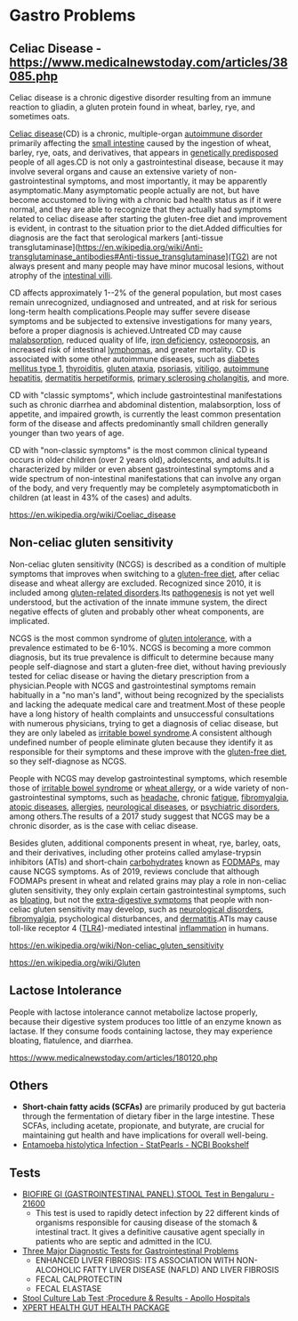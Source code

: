 # Gastro Problems

## Celiac Disease - https://www.medicalnewstoday.com/articles/38085.php

Celiac disease is a chronic digestive disorder resulting from an immune reaction to gliadin, a gluten protein found in wheat, barley, rye, and sometimes oats.

[Celiac disease](https://en.wikipedia.org/wiki/Celiac_disease)(CD) is a chronic, multiple-organ [autoimmune disorder](https://en.wikipedia.org/wiki/Autoimmune_disorder) primarily affecting the [small intestine](https://en.wikipedia.org/wiki/Small_intestine) caused by the ingestion of wheat, barley, rye, oats, and derivatives, that appears in [genetically predisposed](https://en.wikipedia.org/wiki/Genetic_predisposition) people of all ages.CD is not only a gastrointestinal disease, because it may involve several organs and cause an extensive variety of non-gastrointestinal symptoms, and most importantly, it may be apparently asymptomatic.Many asymptomatic people actually are not, but have become accustomed to living with a chronic bad health status as if it were normal, and they are able to recognize that they actually had symptoms related to celiac disease after starting the gluten-free diet and improvement is evident, in contrast to the situation prior to the diet.Added difficulties for diagnosis are the fact that serological markers [anti-tissue transglutaminase](https://en.wikipedia.org/wiki/Anti-transglutaminase_antibodies#Anti-tissue_transglutaminase](TG2) are not always present and many people may have minor mucosal lesions, without atrophy of the [intestinal villi](https://en.wikipedia.org/wiki/Intestinal_villi).

CD affects approximately 1--2% of the general population, but most cases remain unrecognized, undiagnosed and untreated, and at risk for serious long-term health complications.People may suffer severe disease symptoms and be subjected to extensive investigations for many years, before a proper diagnosis is achieved.Untreated CD may cause [malabsorption](https://en.wikipedia.org/wiki/Malabsorption), reduced quality of life, [iron deficiency](https://en.wikipedia.org/wiki/Iron_deficiency), [osteoporosis](https://en.wikipedia.org/wiki/Osteoporosis), an increased risk of intestinal [lymphomas](https://en.wikipedia.org/wiki/Lymphoma), and greater mortality. CD is associated with some other autoimmune diseases, such as [diabetes mellitus type 1](https://en.wikipedia.org/wiki/Diabetes_mellitus_type_1), [thyroiditis](https://en.wikipedia.org/wiki/Thyroiditis), [gluten ataxia](https://en.wikipedia.org/wiki/Ataxia), [psoriasis](https://en.wikipedia.org/wiki/Psoriasis), [vitiligo](https://en.wikipedia.org/wiki/Vitiligo), [autoimmune hepatitis](https://en.wikipedia.org/wiki/Autoimmune_hepatitis), [dermatitis herpetiformis](https://en.wikipedia.org/wiki/Dermatitis_herpetiformis), [primary sclerosing cholangitis](https://en.wikipedia.org/wiki/Primary_sclerosing_cholangitis), and more.

CD with "classic symptoms", which include gastrointestinal manifestations such as chronic diarrhea and abdominal distention, malabsorption, loss of appetite, and impaired growth, is currently the least common presentation form of the disease and affects predominantly small children generally younger than two years of age.

CD with "non-classic symptoms" is the most common clinical typeand occurs in older children (over 2 years old), adolescents, and adults.It is characterized by milder or even absent gastrointestinal symptoms and a wide spectrum of non-intestinal manifestations that can involve any organ of the body, and very frequently may be completely asymptomaticboth in children (at least in 43% of the cases) and adults.

https://en.wikipedia.org/wiki/Coeliac_disease

## Non-celiac gluten sensitivity

Non-celiac gluten sensitivity (NCGS) is described as a condition of multiple symptoms that improves when switching to a [gluten-free diet](https://en.wikipedia.org/wiki/Gluten-free_diet), after celiac disease and wheat allergy are excluded. Recognized since 2010, it is included among [gluten-related disorders](https://en.wikipedia.org/wiki/Gluten-related_disorders).Its [pathogenesis](https://en.wikipedia.org/wiki/Pathogenesis) is not yet well understood, but the activation of the innate immune system, the direct negative effects of gluten and probably other wheat components, are implicated.

NCGS is the most common syndrome of [gluten intolerance](https://en.wikipedia.org/wiki/Gluten_intolerance), with a prevalence estimated to be 6-10%. NCGS is becoming a more common diagnosis, but its true prevalence is difficult to determine because many people self-diagnose and start a gluten-free diet, without having previously tested for celiac disease or having the dietary prescription from a physician.People with NCGS and gastrointestinal symptoms remain habitually in a "no man's land", without being recognized by the specialists and lacking the adequate medical care and treatment.Most of these people have a long history of health complaints and unsuccessful consultations with numerous physicians, trying to get a diagnosis of celiac disease, but they are only labeled as [irritable bowel syndrome](https://en.wikipedia.org/wiki/Irritable_bowel_syndrome).A consistent although undefined number of people eliminate gluten because they identify it as responsible for their symptoms and these improve with the [gluten-free diet](https://en.wikipedia.org/wiki/Gluten-free_diet), so they self-diagnose as NCGS.

People with NCGS may develop gastrointestinal symptoms, which resemble those of [irritable bowel syndrome](https://en.wikipedia.org/wiki/Irritable_bowel_syndrome) or [wheat allergy](https://en.wikipedia.org/wiki/Wheat_allergy), or a wide variety of non-gastrointestinal symptoms, such as [headache](https://en.wikipedia.org/wiki/Headache), chronic [fatigue](https://en.wikipedia.org/wiki/Fatigue_(medical)), [fibromyalgia](https://en.wikipedia.org/wiki/Fibromyalgia), [atopic diseases](https://en.wikipedia.org/wiki/Atopy), [allergies](https://en.wikipedia.org/wiki/Allergy), [neurological diseases](https://en.wikipedia.org/wiki/Neurological_disorder), or [psychiatric disorders](https://en.wikipedia.org/wiki/Mental_disorder), among others.The results of a 2017 study suggest that NCGS may be a chronic disorder, as is the case with celiac disease.

Besides gluten, additional components present in wheat, rye, barley, oats, and their derivatives, including other proteins called amylase-trypsin inhibitors (ATIs) and short-chain [carbohydrates](https://en.wikipedia.org/wiki/Carbohydrates) known as [FODMAPs](https://en.wikipedia.org/wiki/FODMAP), may cause NCGS symptoms. As of 2019, reviews conclude that although FODMAPs present in wheat and related grains may play a role in non-celiac gluten sensitivity, they only explain certain gastrointestinal symptoms, such as [bloating](https://en.wikipedia.org/wiki/Bloating), but not the [extra-digestive symptoms](https://en.wikipedia.org/wiki/Non-celiac_gluten_sensitivity#Extraintestinal) that people with non-celiac gluten sensitivity may develop, such as [neurological disorders](https://en.wikipedia.org/wiki/Neurological_disorder), [fibromyalgia](https://en.wikipedia.org/wiki/Fibromyalgia), psychological disturbances, and [dermatitis](https://en.wikipedia.org/wiki/Dermatitis).ATIs may cause toll-like receptor 4 ([TLR4](https://en.wikipedia.org/wiki/TLR4))-mediated intestinal [inflammation](https://en.wikipedia.org/wiki/Inflammation) in humans.

https://en.wikipedia.org/wiki/Non-celiac_gluten_sensitivity

https://en.wikipedia.org/wiki/Gluten

## Lactose Intolerance

People with lactose intolerance cannot metabolize lactose properly, because their digestive system produces too little of an enzyme known as lactase. If they consume foods containing lactose, they may experience bloating, flatulence, and diarrhea.

https://www.medicalnewstoday.com/articles/180120.php

## Others

- **Short-chain fatty acids (SCFAs)** are primarily produced by gut bacteria through the fermentation of dietary fiber in the large intestine. These SCFAs, including acetate, propionate, and butyrate, are crucial for maintaining gut health and have implications for overall well-being.
- [Entamoeba histolytica Infection - StatPearls - NCBI Bookshelf](https://www.ncbi.nlm.nih.gov/books/NBK557718/)

## Tests

- [BIOFIRE GI (GASTROINTESTINAL PANEL),STOOL Test in Bengaluru - 21600](https://www.lalpathlabs.com/test/pathology/biofire-gi-gastrointestinal-panel-stool/bengaluru)
	- This test is used to rapidly detect infection by 22 different kinds of organisms responsible for causing disease of the stomach & intestinal tract. It gives a definitive causative agent specially in patients who are septic and admitted in the ICU.
- [Three Major Diagnostic Tests for Gastrointestinal Problems](https://www.lalpathlabs.com/blog/three-major-diagnostic-tests-for-gastrointestinal-problems/)
	- ENHANCED LIVER FIBROSIS: ITS ASSOCIATION WITH NON-ALCOHOLIC FATTY LIVER DISEASE (NAFLD) AND LIVER FIBROSIS
	- FECAL CALPROTECTIN
	- FECAL ELASTASE
- [Stool Culture Lab Test :Procedure & Results - Apollo Hospitals](https://www.apollohospitals.com/diagnostics-investigations/stool-culture-test)
- [XPERT HEALTH GUT HEALTH PACKAGE](https://apollodiagnostics.in/package-details/hyderabad/xpert-health-gut-health-package)
